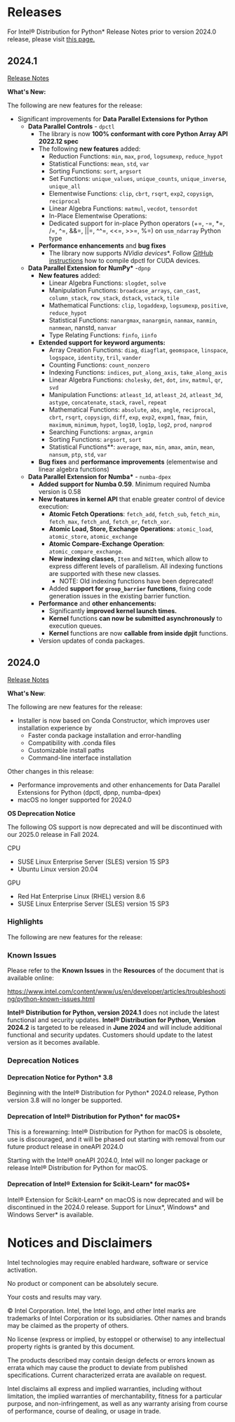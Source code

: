 # Releases

For Intel® Distribution for Python* Release Notes prior to version 2024.0 release, please visit [this page.](https://www.intel.com/content/www/us/en/developer/articles/release-notes/distribution-for-python-release-notes.html)

## 2024.1
[Release Notes](https://www.intel.com/content/www/us/en/developer/articles/release-notes/distribution-for-python-release-notes.html)

**What's New:**

The following are new features for the release:

- Significant improvements for **Data Parallel Extensions for Python**
	- **Data Parallel Controls** - `dpctl`
		- The library is now **100% conformant with core Python Array API 2022.12 spec**
		- The following **new features** added:
			- Reduction Functions: `min`, `max`, `prod`, `logsumexp`, `reduce_hypot`
			- Statistical Functions: `mean`, `std`, `var`
			- Sorting Functions: `sort`, `argsort`
			- Set Functions: `unique_values`, `unique_counts`, `unique_inverse`, `unique_all`
			- Elementwise Functions: `clip`, `cbrt`, `rsqrt`, `exp2`, `copysign`, `reciprocal`
			- Linear Algebra Functions: `matmul`, `vecdot`, `tensordot`
			- In-Place Elementwise Operations: 
			- 	Dedicated support for in-place Python operators (+=, -=, *=, /=, ^=, &&=, ||=, ^^=, <<=, >>=, %=) on `usm_ndarray` Python type
		- **Performance enhancements** and **bug fixes**
			- The library now supports **NVidia* devices**. Follow [GitHub instructions](https://github.com/IntelPython/dpctl/discussions/1124) how to compile dpctl for CUDA devices.
	- **Data Parallel Extension for NumPy\*** -`dpnp`
		- **New features** added:
			- Linear Algebra Functions: `slogdet`, `solve`
			- Manipulation Functions: `broadcase_arrays`, `can_cast`, `column_stack`, `row_stack`, `dstack`, `vstack`, `tile`
			- Mathematical Functions: `clip`, `logaddexp`, `logsumexp`, `positive`, `reduce_hypot`
			- Statistical Functions: `nanargmax`, `nanargmin`, `nanmax`, `nanmin`, `nanmean`, nanstd, `nanvar`
			- Type Relating Functions: `finfo`, `iinfo`
		- **Extended support for keyword arguments:**
			- Array Creation Functions: `diag`, `diagflat`, `geomspace`, `linspace`, `logspace`, `identity`, `tril`, `vander`
			- Counting Functions: `count_nonzero`
			- Indexing Functions: `indices`, `put_along_axis`, `take_along_axis`
			- Linear Algebra Functions: `cholesky`, `det`, `dot`, `inv`, `matmul`, `qr`, `svd`
			- Manipulation Functions: `atleast_1d`, `atleast_2d`, `atleast_3d`, `astype`, `concatenate`, `stack`, `ravel`, `repeat`
			- Mathematical Functions: `absolute`, `abs`, `angle`, `reciprocal`, `cbrt`, `rsqrt`, `copysign`, `diff`, `exp`, `exp2`, `expm1`, `fmax`, `fmin`, `maximum`, `minimum`, `hypot`, `log10`, `log1p`, `log2`, `prod`, `nanprod`
			- Searching Functions: `argmax`, `argmin`
			- Sorting Functions: `argsort`, `sort`
			- Statistical Functions**: `average`, `max`, `min`, `amax`, `amin`, `mean`, `nansum`, `ptp`, `std`, `var`
		- **Bug fixes** and **performance improvements** (elementwise and linear algebra functions)
	- **Data Parallel Extension for Numba\*** - `numba-dpex`
		- **Added support for Numba 0.59**. Minimum required Numba version is 0.58
		- **New features in kernel API** that enable greater control of device execution:
			- **Atomic Fetch Operations**: `fetch_add`, `fetch_sub`, `fetch_min`, `fetch_max`, `fetch_and`, `fetch_or`, `fetch_xor`.
			- **Atomic Load, Store, Exchange Operations**: `atomic_load`, `atomic_store`, `atomic_exchange` 
			- **Atomic Compare-Exchange Operation**: `atomic_compare_exchange`.
			- **New indexing classes**, `Item` and `NdItem`, which allow to express different levels of parallelism. All indexing functions are supported with these new classes. 
				- NOTE: Old indexing functions have been deprecated!
			- Added **support for `group_barrier` functions**, fixing code generation issues in the existing barrier function.
		- **Performance** and **other enhancements:**
			- Significantly **improved kernel launch times.**
			- **Kernel** functions **can now be submitted asynchronously** to execution queues.
			- **Kernel** functions are now **callable from inside dpjit** functions.
		- Version updates of conda packages.

## 2024.0
[Release Notes](https://www.intel.com/content/www/us/en/developer/articles/release-notes/distribution-for-python-release-notes.html)

**What's New**:

The following are new features for the release:

- Installer is now based on Conda Constructor, which improves user installation experience by
	- Faster conda package installation and error-handling
	- Compatibility with .conda files
	- Customizable install paths
	- Command-line interface installation

Other changes in this release:
  - Performance improvements and other enhancements for Data Parallel Extensions for Python (dpctl, dpnp, numba-dpex)
  - macOS no longer supported for 2024.0
 

**OS Deprecation Notice**

The following OS support is now deprecated and will be discontinued with our 2025.0 release in Fall 2024.​​​​​​

CPU
  - SUSE Linux Enterprise Server (SLES) version 15 SP3
  - Ubuntu Linux version 20.04

GPU
  - Red Hat Enterprise Linux (RHEL) version 8.6
  - SUSE Linux Enterprise Server (SLES) version 15 SP3

### Highlights

The following are new features for the release:
 

### Known Issues

Please refer to the **Known Issues** in the **Resources** of the document that is available online:

https://www.intel.com/content/www/us/en/developer/articles/troubleshooting/python-known-issues.html

**Intel® Distribution for Python, version 2024.1** does not include the latest functional and security
updates. **Intel® Distribution for Python, Version 2024.2** is targeted to be released in **June 2024** and will
include additional functional and security updates. Customers should update to the latest version as it
becomes available.


### Deprecation Notices

#### Deprecation Notice for Python\* 3.8

Beginning with the Intel® Distribution for Python* 2024.0 release, Python version 3.8 will no longer be supported.

#### Deprecation of Intel® Distribution for Python* for macOS*

This is a forewarning: Intel® Distribution for Python for macOS is obsolete, use is discouraged, and it will be phased out starting with removal from our future product release in oneAPI 2024.0

Starting with the Intel® oneAPI 2024.0, Intel will no longer package or release Intel® Distribution for Python for macOS.

#### Deprecation of Intel® Extension for Scikit-Learn* for macOS*

Intel® Extension for Scikit-Learn* on macOS is now deprecated and will be discontinued in the 2024.0 release. Support for Linux*, Windows* and Windows Server* is available.

# Notices and Disclaimers
Intel technologies may require enabled hardware, software or service activation.

No product or component can be absolutely secure.

Your costs and results may vary.

© Intel Corporation. Intel, the Intel logo, and other Intel marks are trademarks of Intel Corporation or its subsidiaries. Other names and brands may be claimed as the property of others.

No license (express or implied, by estoppel or otherwise) to any intellectual property rights is granted by this document.

The products described may contain design defects or errors known as errata which may cause the product to deviate from published specifications. Current characterized errata are available on request.

Intel disclaims all express and implied warranties, including without limitation, the implied warranties of merchantability, fitness for a particular purpose, and non-infringement, as well as any warranty arising from course of performance, course of dealing, or usage in trade.

